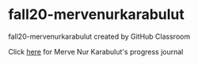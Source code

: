 # fall20-mervenurkarabulut
fall20-mervenurkarabulut created by GitHub Classroom

Click [here](https://bu-ie-582.github.io/fall20-mervenurkarabulut/) for Merve Nur Karabulut's progress journal
